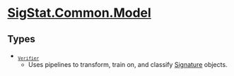 # [SigStat.Common.Model](./README.md)

## Types

- <sub>[`Verifier`](./Verifier.md)</sub>
	- Uses pipelines to transform, train on, and classify [Signature](https://github.com/hargitomi97/sigstat/blob/master/docs/md/SigStat/Common/Signature.md) objects.

